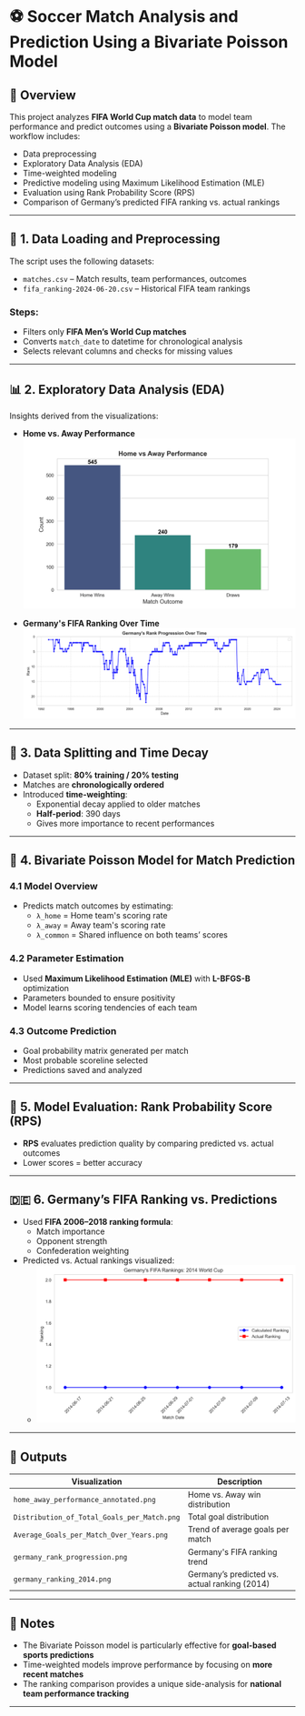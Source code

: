 # ⚽ Soccer Match Analysis and Prediction Using a Bivariate Poisson Model

## 📌 Overview

This project analyzes **FIFA World Cup match data** to model team performance and predict outcomes using a **Bivariate Poisson model**. The workflow includes:

- Data preprocessing
- Exploratory Data Analysis (EDA)
- Time-weighted modeling
- Predictive modeling using Maximum Likelihood Estimation (MLE)
- Evaluation using Rank Probability Score (RPS)
- Comparison of Germany’s predicted FIFA ranking vs. actual rankings

---

## 🧾 1. Data Loading and Preprocessing

The script uses the following datasets:
- `matches.csv` – Match results, team performances, outcomes
- `fifa_ranking-2024-06-20.csv` – Historical FIFA team rankings

### Steps:
- Filters only **FIFA Men’s World Cup matches**
- Converts `match_date` to datetime for chronological analysis
- Selects relevant columns and checks for missing values

---

## 📊 2. Exploratory Data Analysis (EDA)

Insights derived from the visualizations:

- **Home vs. Away Performance**  
  ![Home vs Away](home_away_performance_annotated.png)


- **Germany's FIFA Ranking Over Time**  
  ![Germany Ranking](germany_rank_progression.png)

---

## 🧠 3. Data Splitting and Time Decay

- Dataset split: **80% training / 20% testing**
- Matches are **chronologically ordered**
- Introduced **time-weighting**:
  - Exponential decay applied to older matches
  - **Half-period**: 390 days
  - Gives more importance to recent performances

---

## 🔬 4. Bivariate Poisson Model for Match Prediction

### 4.1 Model Overview
- Predicts match outcomes by estimating:
  - `λ_home` = Home team's scoring rate  
  - `λ_away` = Away team's scoring rate  
  - `λ_common` = Shared influence on both teams’ scores

### 4.2 Parameter Estimation
- Used **Maximum Likelihood Estimation (MLE)** with **L-BFGS-B** optimization
- Parameters bounded to ensure positivity
- Model learns scoring tendencies of each team

### 4.3 Outcome Prediction
- Goal probability matrix generated per match
- Most probable scoreline selected
- Predictions saved and analyzed

---

## 🧪 5. Model Evaluation: Rank Probability Score (RPS)

- **RPS** evaluates prediction quality by comparing predicted vs. actual outcomes
- Lower scores = better accuracy

---

## 🇩🇪 6. Germany’s FIFA Ranking vs. Predictions

- Used **FIFA 2006–2018 ranking formula**:
  - Match importance
  - Opponent strength
  - Confederation weighting
- Predicted vs. Actual rankings visualized:
  - ![Germany 2014 Comparison](germany_ranking_2014.png)

---

## 📁 Outputs

| Visualization | Description |
|---------------|-------------|
| `home_away_performance_annotated.png` | Home vs. Away win distribution |
| `Distribution_of_Total_Goals_per_Match.png` | Total goal distribution |
| `Average_Goals_per_Match_Over_Years.png` | Trend of average goals per match |
| `germany_rank_progression.png` | Germany's FIFA ranking trend |
| `germany_ranking_2014.png` | Germany’s predicted vs. actual ranking (2014) |

---

## 📎 Notes

- The Bivariate Poisson model is particularly effective for **goal-based sports predictions**
- Time-weighted models improve performance by focusing on **more recent matches**
- The ranking comparison provides a unique side-analysis for **national team performance tracking**

---


